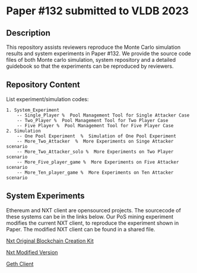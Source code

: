 # Paper \#132 submitted to VLDB 2023

## Description

This repository assists reviewers reproduce the Monte Carlo simulation results and system experiments in Paper \#132.
We provide the source code files of both Monte carlo simulation, system repository and a detailed guidebook so that the experiments can be reproduced by reviewers. 

## Repository Content
List experiment/simulation codes:

```
1. System_Experiment
	-- Single_Player %  Pool Management Tool for Single Attacker Case
	-- Two_Player %  Pool Management Tool for Two Player Case
	-- Five Player %  Pool Management Tool for Five Player Case
2. Simulation
	-- One Pool Experiment  %  Simulation of One Pool Experiment
	-- More_Two_Attacker  %  More Experiments on Singe Attacker scenario
	-- More_Two_Attacker_solo %  More Experiments on Two Player scenario
	-- More_Five_player_game %  More Experiments on Five Attacker scenario
	-- More_Ten_player_game %  More Experiments on Ten Attacker scenario
```

## System Experiments
Ethereum and NXT client are opensourced projects. The sourcecode of these systems can be in the links below. Our PoS mining experiment modifies the current NXT client, to reproduce the experiment shown in Paper. The modified NXT client can be found in a shared file. 

[Nxt Original Blockchain Creation Kit](https://bitbucket.org/Jelurida/nxt-clone-starter/src/master/)

[Nxt Modified Version](https://www.dropbox.com/s/tx49cefow6jg8hz/nxt.zip?dl=0) 

[Geth Client](https://github.com/ethereum/go-ethereum) 
